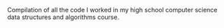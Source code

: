 Compilation of all the code I worked in my high school computer science data structures and algorithms course.
